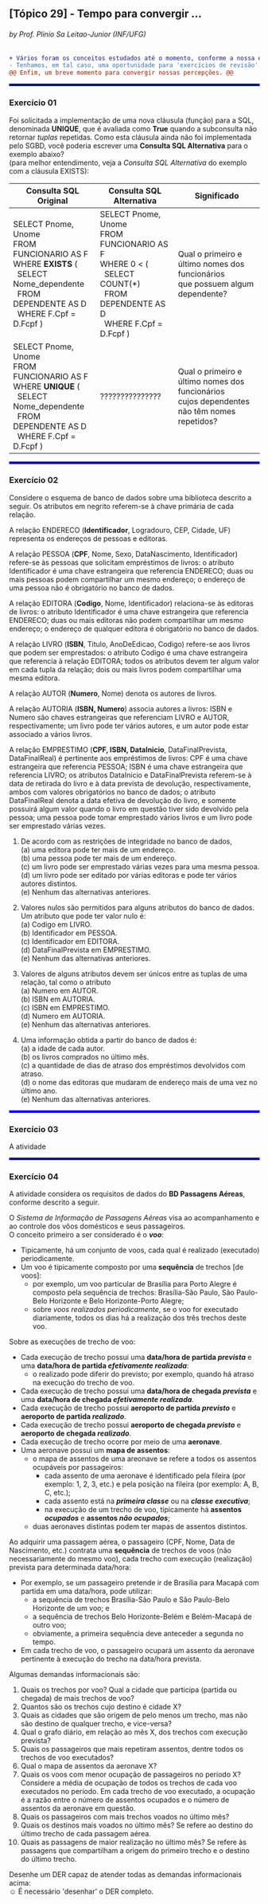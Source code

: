 ## [Tópico 29] - Tempo para convergir ...
###### *by Prof. Plinio Sa Leitao-Junior (INF/UFG)*

```diff
+ Vários foram os conceitos estudados até o momento, conforme a nossa ementa.
- Tenhamos, em tal caso, uma oportunidade para 'exercícios de revisão'.
@@ Enfim, um breve momento para convergir nossas percepções. @@
```

<hr style="border:2px solid blue">

### Exercício 01

Foi solicitada a implementação de uma nova cláusula (função) para a SQL, denominada **UNIQUE**, que é avaliada como **True** quando a subconsulta não retornar _tuplas_ repetidas. Como esta cláusula ainda não foi implementada pelo SGBD, você poderia escrever uma **Consulta SQL Alternativa** para o exemplo abaixo?<br>(para melhor entendimento, veja a _Consulta SQL Alternativa_ do exemplo com a cláusula EXISTS): 

|Consulta SQL Original|Consulta SQL Alternativa|Significado|
|-|-|-|
|SELECT Pnome, Unome<br>FROM FUNCIONARIO AS F<br>WHERE **EXISTS** (<br>&nbsp;&nbsp;SELECT Nome_dependente<br>&nbsp;&nbsp;FROM DEPENDENTE AS D<br>&nbsp;&nbsp;WHERE F.Cpf = D.Fcpf )|SELECT Pnome, Unome<br>FROM FUNCIONARIO AS F<br>WHERE 0 < (<br>&nbsp;&nbsp;SELECT COUNT(\*)<br>&nbsp;&nbsp;FROM DEPENDENTE AS D<br>&nbsp;&nbsp;WHERE F.Cpf = D.Fcpf )|Qual o primeiro e último nomes dos funcionários<br>que possuem algum dependente?|
|SELECT Pnome, Unome<br>FROM FUNCIONARIO AS F<br>WHERE **UNIQUE** (<br>&nbsp;&nbsp;SELECT Nome_dependente<br>&nbsp;&nbsp;FROM DEPENDENTE AS D<br>&nbsp;&nbsp;WHERE F.Cpf = D.Fcpf )|    ???????????????|Qual o primeiro e último nomes dos funcionários<br>cujos dependentes não têm nomes repetidos?|

<hr style="border:2px solid blue">

### Exercício 02

Considere o esquema de banco de dados sobre uma biblioteca descrito a seguir. Os atributos em negrito referem-se à chave primária de cada relação. 

A relação ENDERECO (**Identificador**, Logradouro, CEP, Cidade, UF) representa os endereços de pessoas e editoras. 

A relação PESSOA (**CPF**, Nome, Sexo, DataNascimento, Identificador) refere-se às pessoas que solicitam empréstimos de livros: o atributo Identificador é uma chave estrangeira que referencia ENDERECO; duas ou mais pessoas podem compartilhar um mesmo endereço; o endereço de uma pessoa não é obrigatório no banco de dados. 

A relação EDITORA (**Codigo**, Nome, Identificador) relaciona-se às editoras de livros: o atributo Identificador é uma chave estrangeira que referencia ENDERECO; duas ou mais editoras não podem compartilhar um mesmo endereço; o endereço de qualquer editora é obrigatório no banco de dados. 

A relação LIVRO (**ISBN**, Titulo, AnoDeEdicao, Codigo) refere-se aos livros que podem ser emprestados: o atributo Codigo é uma chave estrangeira que referencia à relação EDITORA; todos os atributos devem ter algum valor em cada tupla da relação; dois ou mais livros podem compartilhar uma mesma editora. 

A relação AUTOR (**Numero**, Nome) denota os autores de livros. 

A relação AUTORIA (**ISBN, Numero**) associa autores a livros: ISBN e Numero são chaves estrangeiras que referenciam LIVRO e AUTOR, respectivamente; um livro pode ter vários autores, e um autor pode estar associado a vários livros. 

A relação EMPRESTIMO (**CPF, ISBN, DataInicio**, DataFinalPrevista, DataFinalReal) é pertinente aos empréstimos de livros: CPF é uma chave estrangeira que referencia PESSOA; ISBN é uma chave estrangeira que referencia LIVRO; os atributos DataInicio e DataFinalPrevista referem-se à data de retirada do livro e à data prevista de devolução, respectivamente, ambos com valores obrigatórios no banco de dados; o atributo DataFinalReal denota a data efetiva de devolução do livro, e somente possuirá algum valor quando o livro em questão tiver sido devolvido pela pessoa; uma pessoa pode tomar emprestado vários livros e um livro pode ser emprestado várias vezes. 

1. De acordo com as restrições de integridade no banco de dados,<br>
(a) uma editora pode ter mais de um endereço.<br>
(b) uma pessoa pode ter mais de um endereço.<br>
(c) um livro pode ser emprestado várias vezes para uma mesma pessoa.<br> 
(d) um livro pode ser editado por várias editoras e pode ter vários autores distintos.<br>
(e) Nenhum das alternativas anteriores.<br>

2. Valores nulos são permitidos para alguns atributos do banco de dados. Um atributo que pode ter valor nulo é:<br>
(a) Codigo em LIVRO.<br>
(b) Identificador em PESSOA.<br>
(c) Identificador em EDITORA.<br>
(d) DataFinalPrevista em EMPRESTIMO.<br>
(e) Nenhum das alternativas anteriores.<br>

3. Valores de alguns atributos devem ser únicos entre as tuplas de uma relação, tal como o atributo<br>
(a) Numero em AUTOR.<br>
(b) ISBN em AUTORIA.<br>
(c) ISBN em EMPRESTIMO.<br>
(d) Numero em AUTORIA.<br>
(e) Nenhum das alternativas anteriores.<br>

4. Uma informação obtida a partir do banco de dados é:<br>
(a) a idade de cada autor.<br>
(b) os livros comprados no último mês.<br>
(c) a quantidade de dias de atraso dos empréstimos devolvidos com atraso.<br>
(d) o nome das editoras que mudaram de endereço mais de uma vez no último ano.<br>
(e) Nenhum das alternativas anteriores.<br>
<hr style="border:2px solid blue">

### Exercício 03

A atividade 

<hr style="border:2px solid blue">

### Exercício 04

A atividade considera os requisitos de dados do **BD Passagens Aéreas**, conforme descrito a seguir.

O _Sistema de Informação de Passagens Aéreas_ visa ao acompanhamento e ao controle dos vôos domésticos e seus passageiros.<br>
O conceito primeiro a ser considerado é o _**voo**_:
- Tipicamente, há um conjunto de voos, cada qual é realizado (executado) periodicamente.
- Um voo é tipicamente composto por uma **sequência** de trechos [de voos]:
  - por exemplo, um voo particular de Brasília para Porto Alegre é composto pela sequência de trechos: Brasília-São Paulo, São Paulo-Belo Horizonte e Belo Horizonte-Porto Alegre;
  - sobre _voos realizados periodicamente_, se o voo for executado diariamente, todos os dias há a realização dos três trechos deste voo.

Sobre as execuções de trecho de voo:
- Cada execução de trecho possui uma **data/hora de partida _prevista_** e uma **data/hora de partida _efetivamente realizada_**:
  - o realizado pode diferir do previsto; por exemplo, quando há atraso na execução do trecho de voo.
- Cada execução de trecho possui uma **data/hora de chegada _prevista_** e uma **data/hora de chegada _efetivamente realizada_**.
- Cada execução de trecho possui **aeroporto de partida _previsto_** e **aeroporto de partida _realizado_**.
- Cada execução de trecho possui **aeroporto de chegada _previsto_** e **aeroporto de chegada _realizado_**.
- Cada execução de trecho ocorre por meio de uma **aeronave**.
- Uma aeronave possui um **mapa de assentos**:
  - o mapa de assentos de uma areonave se refere a todos os assentos ocupáveis por passageiros:
    - cada assento de uma aeronave é identificado pela fileira (por exemplo: 1, 2, 3, etc.) e pela posição na fileira (por exemplo: A, B, C, etc.);
    - cada assento está na **_primeira classe_** ou na **_classe executiva_**;
    - na execução de um trecho de voo, tipicamente há **assentos _ocupados_** e **assentos _não ocupados_**;
  - duas aeronaves distintas podem ter mapas de assentos distintos.

Ao adquirir uma passagem aérea, o passageiro (CPF, Nome, Data de Nascimento, etc.) contrata uma **sequência** de trechos de voos (não necessariamente do mesmo voo), cada trecho com execução (realização) prevista para determinada data/hora:
- Por exemplo, se um passageiro pretende ir de Brasília para Macapá com partida em uma data/hora, pode utilizar:
  - a sequência de trechos Brasília-São Paulo e São Paulo-Belo Horizonte de um voo; e
  - a sequência de trechos Belo Horizonte-Belém e Belém-Macapá de outro voo;
  - obviamente, a primeira sequência deve anteceder a segunda no tempo.
- Em cada trecho de voo, o passageiro ocupará um assento da aeronave pertinente à execução do trecho na data/hora prevista.

Algumas demandas informacionais são:
1. Quais os trechos por voo? Qual a cidade que participa (partida ou chegada) de mais trechos de voo?
1. Quantos são os trechos cujo destino é cidade X?
1. Quais as cidades que são origem de pelo menos um trecho, mas não são destino de qualquer trecho, e vice-versa?
1. Qual o grafo diário, em relação ao mês X, dos trechos com execução prevista?
1. Quais os passageiros que mais repetiram assentos, dentre todos os trechos de voo executados?
1. Qual o mapa de assentos da aeronave X?
1. Quais os voos com menor ocupação de passageiros no período X? Considere a média de ocupação de todos os trechos de cada voo executados no período. Em cada trecho de voo executado, a ocupação é a razão entre o número de assentos ocupados e o número de assentos da aeronave em questão.
1. Quais os passageiros com mais trechos voados no último mês?
1. Quais os destinos mais voados no último mês? Se refere ao destino do último trecho de cada passagem aérea.
1. Quais as passagens de maior realização no último mês? Se refere às passagens que compartilham a origem do primeiro trecho e o destino do último trecho.

Desenhe um DER capaz de atender todas as demandas informacionais acima:<br>
&#9786; É necessário 'desenhar' o DER completo.
